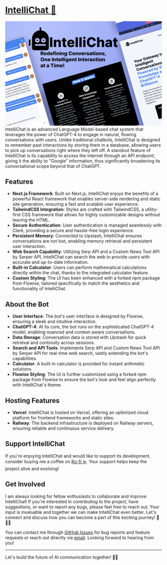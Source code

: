 
# [IntelliChat 🔗](https://intelli-chat-bot.vercel.app/)
![IntelliChat 🔗](./public/show.jpg)
IntelliChat is an advanced Language Model-based chat system that leverages the power of ChatGPT-4 to engage in natural, flowing conversations with users. Unlike traditional chatbots, IntelliChat is designed to remember past interactions by storing them in a database, allowing users to pick up conversations right where they left off. A standout feature of IntelliChat is its capability to access the internet through an API endpoint, giving it the ability to "Google" information, thus significantly broadening its conversational scope beyond that of ChatGPT.

## Features

- **Next.js Framework**: Built on Next.js, IntelliChat enjoys the benefits of a powerful React framework that enables server-side rendering and static site generation, ensuring a fast and scalable user experience.
- **TailwindCSS Integration**: Styles are crafted with TailwindCSS, a utility-first CSS framework that allows for highly customizable designs without leaving the HTML.
- **Secure Authentication**: User authentication is managed seamlessly with Clerk, providing a secure and hassle-free login experience.
- **Persistent Memory**: Connected to Upstash, IntelliChat ensures conversations are not lost, enabling memory retrieval and persistent user interaction.
- **Web Search Capability**: Utilizing Serp API and a Custom News Tool API by Serper API, IntelliChat can search the web to provide users with accurate and up-to-date information.
- **Built-in Calculator**: Users can perform mathematical calculations directly within the chat, thanks to the integrated calculator feature.
- **Custom Styling**: The UI has been enhanced with a forked npm package from Flowise, tailored specifically to match the aesthetics and functionality of IntelliChat.

## About the Bot

- **User Interface**: The bot's user interface is designed by Flowise, ensuring a sleek and intuitive interaction.
- **ChatGPT-4**: At its core, the bot runs on the sophisticated ChatGPT-4 model, enabling nuanced and context-aware conversations.
- **Data Storage**: Conversation data is stored with Upstash for quick retrieval and continuity across sessions.
- **Search and API Tools**: Implements Serp API and Custom News Tool API by Serper API for real-time web search, vastly extending the bot's capabilities.
- **Calculator**: A built-in calculator is provided for instant arithmetic solutions.
- **Flowise Styling**: The UI is further customized using a forked npm package from Flowise to ensure the bot's look and feel align perfectly with IntelliChat's theme.

## Hosting Features

- **Vercel**: IntelliChat is hosted on Vercel, offering an optimized cloud platform for frontend frameworks and static sites.
- **Railway**: The backend infrastructure is deployed on Railway servers, ensuring reliable and continuous service delivery.

## Support IntelliChat

If you're enjoying IntelliChat and would like to support its development, consider buying me a coffee on [Ko-fi ☕](https://ko-fi.com/danielsperanskiy). Your support helps keep the project alive and evolving!


## Get Involved

I am always looking for fellow enthusiasts to collaborate and improve IntelliChat! If you're interested in contributing to the project, have suggestions, or want to report any bugs, please feel free to reach out. Your input is invaluable and together we can make IntelliChat even better. Let's connect and discuss how you can become a part of this exciting journey! 🤝👨‍💻

You can contact me through [GitHub Issues](https://github.com/Danieldo1/Intelli-bot/issues) for bug reports and feature requests or reach out directly via [email](mailto:daniel.speranskiy@gmail.com). Looking forward to hearing from you!

---

Let's build the future of AI communication together! 🌟🤖

